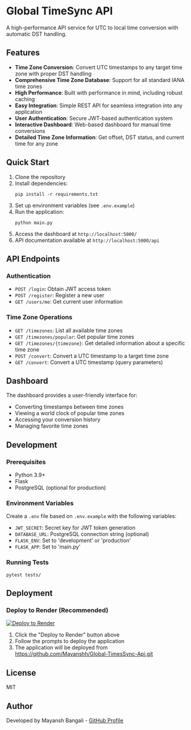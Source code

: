 # Global TimeSync API

A high-performance API service for UTC to local time conversion with automatic DST handling.

## Features

- **Time Zone Conversion**: Convert UTC timestamps to any target time zone with proper DST handling
- **Comprehensive Time Zone Database**: Support for all standard IANA time zones
- **High Performance**: Built with performance in mind, including robust caching
- **Easy Integration**: Simple REST API for seamless integration into any application
- **User Authentication**: Secure JWT-based authentication system
- **Interactive Dashboard**: Web-based dashboard for manual time conversions
- **Detailed Time Zone Information**: Get offset, DST status, and current time for any zone

## Quick Start

1. Clone the repository
2. Install dependencies:
   ```
   pip install -r requirements.txt
   ```
3. Set up environment variables (see `.env.example`)
4. Run the application:
   ```
   python main.py
   ```
5. Access the dashboard at `http://localhost:5000/`
6. API documentation available at `http://localhost:5000/api`

## API Endpoints

### Authentication

- `POST /login`: Obtain JWT access token
- `POST /register`: Register a new user
- `GET /users/me`: Get current user information

### Time Zone Operations

- `GET /timezones`: List all available time zones
- `GET /timezones/popular`: Get popular time zones
- `GET /timezones/{timezone}`: Get detailed information about a specific time zone
- `POST /convert`: Convert a UTC timestamp to a target time zone
- `GET /convert`: Convert a UTC timestamp (query parameters)

## Dashboard

The dashboard provides a user-friendly interface for:

- Converting timestamps between time zones
- Viewing a world clock of popular time zones
- Accessing your conversion history
- Managing favorite time zones

## Development

### Prerequisites

- Python 3.9+
- Flask
- PostgreSQL (optional for production)

### Environment Variables

Create a `.env` file based on `.env.example` with the following variables:

- `JWT_SECRET`: Secret key for JWT token generation
- `DATABASE_URL`: PostgreSQL connection string (optional)
- `FLASK_ENV`: Set to 'development' or 'production'
- `FLASK_APP`: Set to 'main.py'

### Running Tests

```
pytest tests/
```

## Deployment

### Deploy to Render (Recommended)

[![Deploy to Render](https://render.com/images/deploy-to-render-button.svg)](https://render.com/deploy?repo=https://github.com/Mayanshh/Global-TimesSync-Api.git)

1. Click the "Deploy to Render" button above
2. Follow the prompts to deploy the application 
3. The application will be deployed from https://github.com/Mayanshh/Global-TimesSync-Api.git

## License

MIT

## Author

Developed by Mayansh Bangali - [GitHub Profile](https://github.com/Mayanshh)